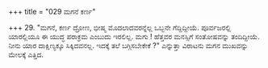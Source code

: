 +++
title = "029 ಮಗನೆ ಕರ್ಣ"

+++
29. "ಮಗನೆ, ಕರ್ಣ ದ್ರೋಣ, ಭೀಷ್ಮ ಮೊದಲಾದವರನ್ನೆಲ್ಲ ಒಬ್ಬನೇ ಗೆದ್ದಿದ್ದೀಯೆ. ಪೂರ್ವಜರಲ್ಲಿ ಯಾರಲ್ಲಿಯೂ ಈ ಯುದ್ಧ ಪರಾಕ್ರಮ ಎಂಬುದು ಇರಲಿಲ್ಲ. ಮಗು ! ಹೆತ್ತವರ ಮನಸ್ಸಿಗೆ ಸಂತೋಷವನ್ನು ತಂದಿದ್ದೀಯೆ. ನೀನು ಯಾರ ದಾಕ್ಷಿಣ್ಯಕ್ಕೂ ಸಿಕ್ಕಿದವನಲ್ಲ. ಇದಕ್ಕೆ ತಲೆ ಬಗ್ಗಿಸಬೇಕೇಕೆ ?" ಎನ್ನುತ್ತಾ ವಿರಾಟನು ಮಗನ ಮುಖವನ್ನು ಮೇಲಕ್ಕೆ ಎತ್ತಿದ.